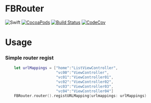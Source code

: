 # FBRouter
![Swift](https://img.shields.io/badge/Swift-5.0-orange.svg)
[![CocoaPods](http://img.shields.io/cocoapods/v/FBRouter.svg)](https://cocoapods.org/pods/FBRouter)
[![Build Status](https://github.com/swift-assembly/FBRouter/workflows/CI/badge.svg)](https://github.com/swift-assembly/FBRouter/actions)
[![CodeCov](https://img.shields.io/codecov/c/github/swift-assembly/FBRouter.svg)](https://codecov.io/gh/swift-assembly/FBRouter)

<!--
![registe](https://raw.githubusercontent.com/swift-assembly/FBRouter/master/Source/register.jpg)
-->





Usage
==============================
### Simple router regist
``` swift
	let urlMappings = ["home":"ListViewController",
					   "vc00":"ViewController",
					   "vc01":"ViewController01",
					   "vc02":"ViewController02",
					   "vc03":"ViewController03",
					   "vc04":"ViewController04"]
	FBRouter.router().registURLMapping(urlmappings: urlMappings)
```
